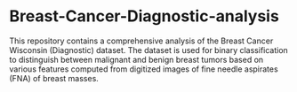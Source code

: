# Breast-Cancer-Diagnostic-analysis
This repository contains a comprehensive analysis of the Breast Cancer Wisconsin (Diagnostic) dataset. The dataset is used for binary classification to distinguish between malignant and benign breast tumors based on various features computed from digitized images of fine needle aspirates (FNA) of breast masses.

